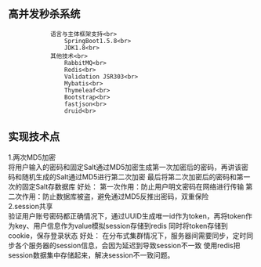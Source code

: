 高并发秒杀系统
----
                语言与主体框架支持<br>
                    SpringBoot1.5.8<br>
                    JDK1.8<br>
                其他技术<br>
                    RabbitMQ<br>
                    Redis<br>
                    Validation JSR303<br>
                    Mybatis<br>
                    Thymeleaf<br>
                    Bootstrap<br>
                    fastjson<br>
                    druid<br>
       
实现技术点
----
1.两次MD5加密<br>
    将用户输入的密码和固定Salt通过MD5加密生成第一次加密后的密码，再讲该密码和随机生成的Salt通过MD5进行第二次加密
    最后将第二次加密后的密码和第一次的固定Salt存数据库
    好处：
    第一次作用：防止用户明文密码在网络进行传输
    第二次作用：防止数据库被盗，避免通过MD5反推出密码，双重保险
  <br>
2.session共享<br>
    验证用户账号密码都正确情况下，通过UUID生成唯一id作为token，再将token作为key、用户信息作为value模拟session存储到redis
    同时将token存储到cookie，保存登录状态
    好处： 
    在分布式集群情况下，服务器间需要同步，定时同步各个服务器的session信息，会因为延迟到导致session不一致
    使用redis把session数据集中存储起来，解决session不一致问题。
